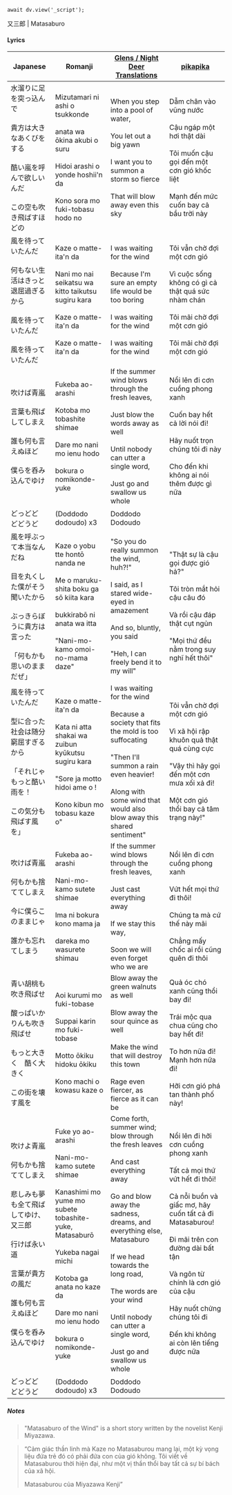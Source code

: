 ```dataviewjs
await dv.view('_script');
```
又三郎 | Matasaburo
#### Lyrics

| Japanese                                                                                                           | Romanji                                                                                                                                                                                                                                       | [Glens / Night Deer Translations](https://twitter.com/NightDeerTL)                                                                                                                                                                                                                                                           | [pikapika](https://pikapikahome274868890.wordpress.com/yorushika-vietsub/gentou/)                                                                                                                                                                                                                               |
| ------------------------------------------------------------------------------------------------------------------ | --------------------------------------------------------------------------------------------------------------------------------------------------------------------------------------------------------------------------------------------- | ---------------------------------------------------------------------------------------------------------------------------------------------------------------------------------------------------------------------------------------------------------------------------------------------------------------------------- | --------------------------------------------------------------------------------------------------------------------------------------------------------------------------------------------------------------------------------------------------------------------------------------------------------------- |
| 水溜りに足を突っ込んで<br><br>貴方は大きなあくびをする<br><br>酷い嵐を呼んで欲しいんだ<br><br>この空も吹き飛ばすほどの                                            | Mizutamari ni ashi o tsukkonde<br><br>anata wa ōkina akubi o suru<br><br>Hidoi arashi o yonde hoshii'n da<br><br>Kono sora mo fuki-tobasu hodo no                                                                                             | When you step into a pool of water,<br><br>You let out a big yawn<br><br>I want you to summon a storm so fierce<br><br>That will blow away even this sky                                                                                                                                                                     | Dẫm chân vào vũng nước<br><br>Cậu ngáp một hơi thật dài<br><br>Tôi muốn cậu gọi đến một cơn gió khốc liệt<br><br>Mạnh đến mức cuốn bay cả bầu trời này                                                                                                                                                          |
| 風を待っていたんだ<br><br>何もない生活はきっと退屈過ぎるから<br><br>風を待っていたんだ<br><br>風を待っていたんだ                                               | Kaze o matte-ita'n da<br><br>Nani mo nai seikatsu wa kitto taikutsu sugiru kara<br><br>Kaze o matte-ita'n da<br><br>Kaze o matte-ita'n da                                                                                                     | I was waiting for the wind<br><br>Because I'm sure an empty life would be too boring<br><br>I was waiting for the wind<br><br>I was waiting for the wind                                                                                                                                                                     | Tôi vẫn chờ đợi một cơn gió<br><br>Vì cuộc sống không có gì cả thật quá sức nhàm chán<br><br>Tôi mãi chờ đợi một cơn gió<br><br>Tôi mãi chờ đợi một cơn gió                                                                                                                                                     |
| 吹けば青嵐<br><br>言葉も飛ばしてしまえ<br><br>誰も何も言えぬほど<br><br>僕らを呑み込んでゆけ                                                         | Fukeba ao-arashi<br><br>Kotoba mo tobashite shimae<br><br>Dare mo nani mo ienu hodo<br><br>bokura o nomikonde-yuke                                                                                                                            | If the summer wind blows through the fresh leaves,<br><br>Just blow the words away as well<br><br>Until nobody can utter a single word,<br><br>Just go and swallow us whole                                                                                                                                                  | Nổi lên đi cơn cuồng phong xanh<br><br>Cuốn bay hết cả lời nói đi!<br><br>Hãy nuốt trọn chúng tôi đi này<br><br>Cho đến khi không ai nói thêm được gì nữa                                                                                                                                                       |
| どっどど　どどうど                                                                                                          | (Doddodo dodoudo) x3                                                                                                                                                                                                                          | Doddodo    Dodoudo                                                                                                                                                                                                                                                                                                           |                                                                                                                                                                                                                                                                                                                 |
| 風を呼ぶって本当なんだね<br><br>目を丸くした僕がそう聞いたから<br><br>ぶっきらぼうに貴方は言った<br><br>「何もかも思いのままだぜ」                                      | Kaze o yobu tte hontō nanda ne<br><br>Me o maruku-shita boku ga sō kiita kara<br><br>bukkirabō ni anata wa itta<br><br>"Nani-mo-kamo omoi-no-mama daze"                                                                                       | "So you do really summon the wind, huh?!"<br><br>I said, as I stared wide-eyed in amazement<br><br>And so, bluntly, you said<br><br>"Heh, I can freely bend it to my will"                                                                                                                                                   | "Thật sự là cậu gọi được gió hả?"<br><br>Tôi tròn mắt hỏi cậu câu đó<br><br>Và rồi cậu đáp thật cụt ngủn<br><br>"Mọi thứ đều nằm trong suy nghĩ hết thôi"                                                                                                                                                       |
| 風を待っていたんだ<br><br>型に合った社会は随分窮屈すぎるから<br><br>「それじゃもっと酷い雨を！<br><br>この気分も飛ばす風を」                                         | Kaze o matte-ita'n da<br><br>Kata ni atta shakai wa zuibun kyūkutsu sugiru kara<br><br>"Sore ja motto hidoi ame o !<br><br>Kono kibun mo tobasu kaze o"                                                                                       | I was waiting for the wind<br><br>Because a society that fits the mold is too suffocating<br><br>"Then I'll summon a rain even heavier!<br><br>Along with some wind that would also blow away this shared sentiment"                                                                                                         | Tôi vẫn chờ đợi một cơn gió<br><br>Vì xã hội rập khuôn quả thật quá cùng cực<br><br>"Vậy thì hãy gọi đến một cơn mưa xối xả đi!<br><br>Một cơn gió thổi bay cả tâm trạng này!"                                                                                                                                  |
| 吹けば青嵐<br><br>何もかも捨ててしまえ<br><br>今に僕らこのままじゃ<br><br>誰かも忘れてしまう                                                         | Fukeba ao-arashi<br><br>Nani-mo-kamo sutete shimae<br><br>Ima ni bokura kono mama ja<br><br>dareka mo wasurete shimau                                                                                                                         | If the summer wind blows through the fresh leaves,<br><br>Just cast everything away<br><br>If we stay this way,<br><br>Soon we will even forget who we are                                                                                                                                                                   | Nổi lên đi cơn cuồng phong xanh<br><br>Vứt hết mọi thứ đi thôi!<br><br>Chúng ta mà cứ thế này mãi<br><br>Chẳng mấy chốc ai rồi cũng quên đi thôi                                                                                                                                                                |
| 青い胡桃も吹き飛ばせ<br><br>酸っぱいかりんも吹き飛ばせ<br><br>もっと大きく　酷く大きく<br><br>この街を壊す風を                                                | Aoi kurumi mo fuki-tobase<br><br>Suppai karin mo fuki-tobase<br><br>Motto ōkiku hidoku ōkiku<br><br>Kono machi o kowasu kaze o                                                                                                                | Blow away the green walnuts as well<br><br>Blow away the sour quince as well<br><br>Make the wind that will destroy this town<br><br>Rage even fiercer, as fierce as it can be                                                                                                                                               | Quả óc chó xanh cũng thổi bay đi!<br><br>Trái mộc qua chua cũng cho bay hết đi!<br><br>To hơn nữa đi! Mạnh hơn nữa đi!<br><br>Hỡi cơn gió phá tan thành phố này!                                                                                                                                                |
| 吹けよ青嵐<br><br>何もかも捨ててしまえ<br><br>悲しみも夢も全て飛ばしてゆけ、又三郎<br><br>行けば永い道<br><br>言葉が貴方の風だ<br><br>誰も何も言えぬほど<br><br>僕らを呑み込んでゆけ | Fuke yo ao-arashi<br><br>Nani-mo-kamo sutete shimae<br><br>Kanashimi mo yume mo subete tobashite-yuke, Matasaburō<br><br>Yukeba nagai michi<br><br>Kotoba ga anata no kaze da<br><br>Dare mo nani mo ienu hodo<br><br>bokura o nomikonde-yuke | Come forth, summer wind; blow through the fresh leaves<br><br>And cast everything away<br><br>Go and blow away the sadness, dreams, and everything else, Matasaburo<br><br>If we head towards the long road,<br><br>The words are your wind<br><br>Until nobody can utter a single word,<br><br>Just go and swallow us whole | Nổi lên đi hỡi cơn cuồng phong xanh<br><br>Tất cả mọi thứ vứt hết đi thôi!<br><br>Cả nỗi buồn và giấc mơ, hãy cuốn tất cả đi Matasaburou!<br><br>Đi mãi trên con đường dài bất tận<br><br>Và ngôn từ chính là cơn gió của cậu<br><br>Hãy nuốt chửng chúng tôi đi<br><br>Đến khi không ai còn lên tiếng được nữa |
| どっどど　どどうど                                                                                                          | (Doddodo dodoudo) x3                                                                                                                                                                                                                          | Doddodo    Dodoudo                                                                                                                                                                                                                                                                                                           |                                                                                                                                                                                                                                                                                                                 |
##### Notes
>"Matasaburo of the Wind" is a short story written by the novelist Kenji Miyazawa.

> “Cảm giác thần linh mà Kaze no Matasaburou mang lại, một kỳ vọng liệu đứa trẻ đó có phải đứa con của gió không. Tôi viết về Matasaburou thời hiện đại, như một vị thần thổi bay tất cả sự bí bách của xã hội.
> 
> Matasaburou của Miyazawa Kenji”